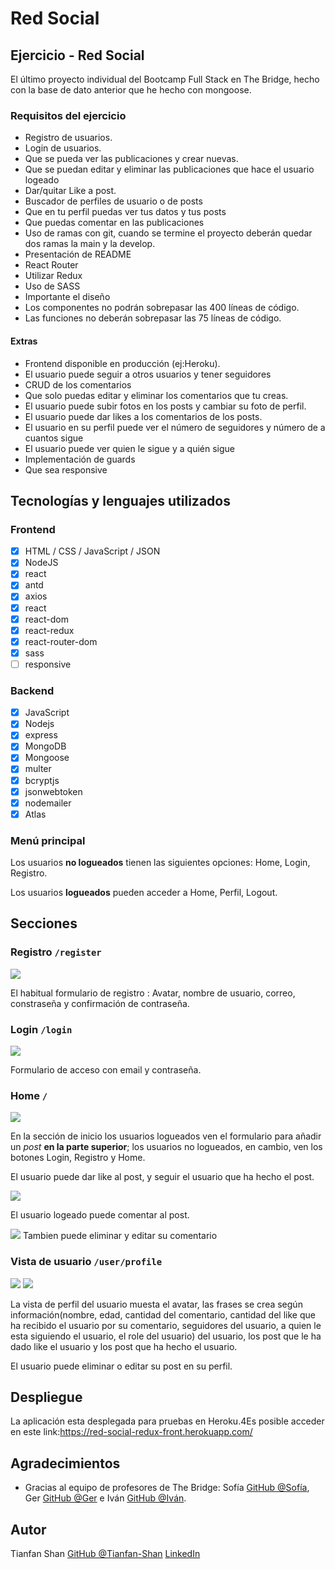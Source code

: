 # Red Social

## Ejercicio - Red Social

El último proyecto individual del Bootcamp Full Stack en The Bridge, hecho con la base de dato anterior que he hecho con mongoose.

### Requisitos del ejercicio

- Registro de usuarios.
- Login de usuarios.
- Que se pueda ver las publicaciones y crear nuevas.
- Que se puedan editar y eliminar las publicaciones que hace el usuario logeado
- Dar/quitar Like a post.
- Buscador de perfiles de usuario o de posts
- Que en tu perfil puedas ver tus datos y tus posts
- Que puedas comentar en las publicaciones
- Uso de ramas con git, cuando se termine el proyecto deberán quedar dos ramas la main y la develop.
- Presentación de README
- React Router
- Utilizar Redux
- Uso de SASS
- Importante el diseño
- Los componentes no podrán sobrepasar las 400 líneas de código.
- Las funciones no deberán sobrepasar las 75 líneas de código.

#### Extras

- Frontend disponible en producción (ej:Heroku).
- El usuario puede seguir a otros usuarios y tener seguidores
- CRUD de los comentarios
- Que solo puedas editar y eliminar los comentarios que tu creas.
- El usuario puede subir fotos en los posts y cambiar su foto de perfil.
- El usuario puede dar likes a los comentarios de los posts.
- El usuario en su perfil puede ver el número de seguidores y número de a cuantos sigue
- El usuario puede ver quien le sigue y a quién sigue
- Implementación de guards
- Que sea responsive

## Tecnologías y lenguajes utilizados

### Frontend

- [X] HTML / CSS / JavaScript / JSON
- [X] NodeJS
- [X] react
- [X] antd
- [X] axios
- [X] react
- [X] react-dom
- [X] react-redux
- [X] react-router-dom
- [X] sass
- [ ] responsive

### Backend

- [X] JavaScript
- [X] Nodejs
- [X] express
- [X] MongoDB
- [X] Mongoose
- [X] multer
- [X] bcryptjs
- [X] jsonwebtoken
- [X] nodemailer
- [X] Atlas

### Menú principal

Los usuarios **no logueados** tienen las siguientes opciones: Home, Login, Registro.

Los usuarios **logueados** pueden acceder a Home, Perfil, Logout.

## Secciones

### Registro `/register`

![](./doc/%E5%B1%8F%E5%B9%95%E6%88%AA%E5%9B%BE%202022-07-13%20163257.png)

El habitual formulario de registro : Avatar, nombre de usuario, correo, constraseña y confirmación de contraseña.

### Login `/login`

![](./doc/%E5%B1%8F%E5%B9%95%E6%88%AA%E5%9B%BE%202022-07-13%20163142.png)

Formulario de acceso con email y contraseña.

### Home `/`

![](./doc/%E5%B1%8F%E5%B9%95%E6%88%AA%E5%9B%BE%202022-07-13%20174416.png)

En la sección de inicio los usuarios logueados ven el formulario para añadir un _post_ **en la parte superior**; los usuarios no logueados, en cambio, ven los botones Login, Registro y Home.

El usuario puede dar like al post, y seguir el usuario que ha hecho el post.

![](./doc/%E5%B1%8F%E5%B9%95%E6%88%AA%E5%9B%BE%202022-07-13%20202559.png)

El usuario logeado puede comentar al post.

![](./doc/%E5%B1%8F%E5%B9%95%E6%88%AA%E5%9B%BE%202022-07-13%20174056.png)
Tambien puede eliminar y editar su comentario

### Vista de usuario `/user/profile`

![](./doc/%E5%B1%8F%E5%B9%95%E6%88%AA%E5%9B%BE%202022-07-13%20175416.png)
![](./doc/%E5%B1%8F%E5%B9%95%E6%88%AA%E5%9B%BE%202022-07-13%20174222.png)

La vista de perfil del usuario muesta el avatar, las frases se crea según información(nombre, edad, cantidad del comentario, cantidad del like que ha recibido el usuario por su comentario, seguidores del usuario, a quien le esta siguiendo el usuario, el role del usuario) del usuario, los post que le ha dado like el usuario y los post que ha hecho el usuario.

El usuario puede eliminar o editar su post en su perfil.

## Despliegue

La aplicación esta desplegada para pruebas en Heroku.4Es posible acceder en este link:https://red-social-redux-front.herokuapp.com/


## Agradecimientos
* Gracias al equipo de profesores de The Bridge: Sofía [GitHub @Sofía](https://github.com/SofiaPinilla), Ger [GitHub @Ger](https://github.com/GeerDev) e Iván [GitHub @Iván](https://github.com/ivanpuebla10).

## Autor
Tianfan Shan [GitHub @Tianfan-Shan](https://github.com/tianfanshan) [LinkedIn](https://www.linkedin.com/in/tianfan-shan-084218241/)